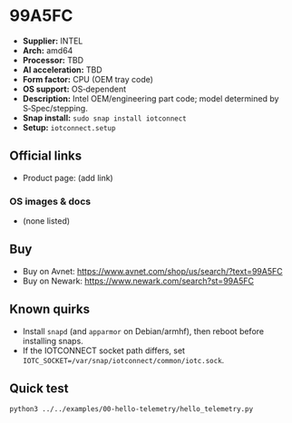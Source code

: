 # 99A5FC

- **Supplier:** INTEL
- **Arch:** amd64
- **Processor:** TBD
- **AI acceleration:** TBD
- **Form factor:** CPU (OEM tray code)
- **OS support:** OS‑dependent
- **Description:** Intel OEM/engineering part code; model determined by S‑Spec/stepping.
- **Snap install:** `sudo snap install iotconnect`
- **Setup:** `iotconnect.setup`

## Official links
- Product page: (add link)

### OS images & docs
- (none listed)

## Buy
- Buy on Avnet: https://www.avnet.com/shop/us/search/?text=99A5FC
- Buy on Newark: https://www.newark.com/search?st=99A5FC

## Known quirks
- Install `snapd` (and `apparmor` on Debian/armhf), then reboot before installing snaps.
- If the IOTCONNECT socket path differs, set `IOTC_SOCKET=/var/snap/iotconnect/common/iotc.sock`.

## Quick test
```bash
python3 ../../examples/00-hello-telemetry/hello_telemetry.py
```
